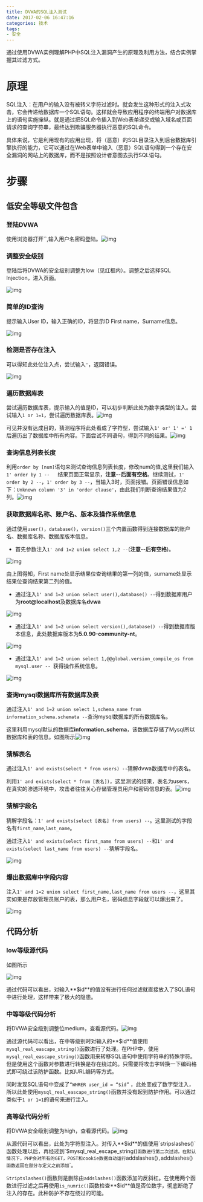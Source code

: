 ```yaml
---
title: DVWA的SQL注入测试
date: 2017-02-06 16:47:16
categories: 技术
tags: 
- 安全
---
```


通过使用DVWA实例理解PHP中SQL注入漏洞产生的原理及利用方法，结合实例掌握其过滤方式。

# 原理

SQL注入：在用户的输入没有被转义字符过滤时。就会发生这种形式的注入式攻击，它会传递给数据库一个SQL语句。这样就会导致应用程序的终端用户对数据库上的语句实施操纵。就是通过把SQL命令插入到Web表单递交或输入域名或页面请求的查询字符串，最终达到欺骗服务器执行恶意的SQL命令。

具体来说，它是利用现有的应用出现，将（恶意）的SQL目录注入到后台数据库引擎执行的能力，它可以通过在Web表单中输入（恶意）SQL语句得到一个存在安全漏洞的网站上的数据库，而不是按照设计者意图去执行SQL语句。

# 步骤

## 低安全等级文件包含

### 登陆DVWA

使用浏览器打开``,输入用户名密码登陆。![img](http://www.shiyanbar.com/UploadImage/2016/3/7/20_45413)

### 调整安全级别

登陆后将DVWA的安全级别调整为low（见红框内）。调整之后选择SQL Injection，进入页面。

![img](http://www.shiyanbar.com/UploadImage/2016/3/7/20_48342)

### 简单的ID查询

提示输入User ID，输入正确的ID，将显示ID First name，Surname信息。

![img](http://www.shiyanbar.com/UploadImage/2016/3/7/20_64727)

### 检测是否存在注入

可以得知此处位注入点，尝试输入`'`，返回错误。

![img](http://www.shiyanbar.com/UploadImage/2016/3/7/20_58203)

### 遍历数据库表

尝试遍历数据库表，提示输入的值是ID，可以初步判断此处为数字类型的注入。尝试输入`1 or 1=1`，尝试遍历数据库表。![img](http://www.shiyanbar.com/UploadImage/2016/3/7/20_24591)



可见并没有达成目的，猜测程序将此处看成了字符型，尝试输入`1' or' 1' =' 1`后遍历出了数据库中所有内容。下面尝试不同语句，得到不同的结果。![img](http://www.shiyanbar.com/UploadImage/2016/3/7/20_87635)

### 查询信息列表长度

利用`order by [num]`语句来测试查询信息列表长度，修改num的值,这里我们输入`1' order by 1 --   `结果页面正常显示，**注意--后面有空格**。继续测试，`1' order by 2 --`，`1' order by 3 --`，当输入3时，页面报错。页面错误信息如下：`Unknown column '3' in 'order clause'`，由此我们判断查询结果值为2列。![img](http://www.shiyanbar.com/UploadImage/2016/3/7/20_15397)

### 获取数据库名称、账户名、版本及操作系统信息

通过使用`user()`，`database()`，`version()`三个内置函数得到连接数据库的账户名、数据库名称、数据库版本信息。

- 首先参数注入`1' and 1=2 union select 1,2 --`(**注意--后有空格**)。

![img](http://www.shiyanbar.com/UploadImage/2016/3/7/20_23692)

由上图得知，First name处显示结果位查询结果的第一列的值，surname处显示结果位查询结果第二列的值。

- 通过注入`1' and 1=2 union select user(),database() --`得到数据库用户为**root@localhost**及数据库名**dvwa**

![img](http://www.shiyanbar.com/UploadImage/2016/3/7/20_62655)

- 通过注入`1' and 1=2 union select version(),database() --`得到数据库版本信息，此处数据库版本为**5.0.90-community-nt**。

![img](http://www.shiyanbar.com/UploadImage/2016/3/7/20_83473)

- 通过注入`1' and 1=2 union select 1,@@global.version_compile_os from mysql.user -- `获得操作系统信息。

![img](http://www.shiyanbar.com/UploadImage/2016/3/7/20_94423)

### 查询mysql数据库所有数据库及表

通过注入`1' and 1=2 union select 1,schema_name from information_schema.schemata --`查询mysql数据库的所有数据库名。

这里利用mysql默认的数据库**information_schema**，该数据库存储了Mysql所以数据库和表的信息。如图所示![img](http://www.shiyanbar.com/UploadImage/2016/3/7/20_21763)

### 猜解表名

通过注入`1' and exists(select * from users) --`猜解dvwa数据库中的表名。

利用`1' and exists(select * from [表名])`，这里测试的结果，表名为users，在真实的渗透环境中，攻击者往往关心存储管理员用户和密码信息的表。![img](http://www.shiyanbar.com/UploadImage/2016/3/7/20_36450)

### 猜解字段名

猜解字段名：`1' and exists(select [表名] from users) --`。这里测试的字段名有`first_name`,`last_name`。

通过注入`1' and exists(select first_name from users) --`和`1' and exists(select last_name from users) --`猜解字段名。

![img](http://www.shiyanbar.com/UploadImage/2016/3/7/20_21940)

### 爆出数据库中字段内容

注入`1' and 1=2 union select first_name,last_name from users --`，这里其实如果是存放管理员账户的表，那么用户名，密码信息字段就可以爆出来了。

![img](http://www.shiyanbar.com/UploadImage/2016/3/7/20_94412)

## 代码分析

### low等级源代码

如图所示

![img](http://www.shiyanbar.com/UploadImage/2016/3/7/20_37330)

通过代码可以看出，对输入**$id**的值没有进行任何过滤就直接放入了SQL语句中进行处理，这样带来了极大的隐患。

### 中等等级代码分析

将DVWA安全级别调整位medium，查看源代码。![img](http://www.shiyanbar.com/UploadImage/2016/3/7/20_95600)

通过源代码可以看出，在中等级别时对输入的**$id**值使用`mysql_real_eascape_string()`函数进行了处理。在PHP中，使用`mysql_real_eascape_string()`函数用来转移SQL语句中使用字符串的特殊字符。但是使用这个函数对参数进行转换是存在绕过的。只需要将攻击字转换一下编码格式即可绕过该防护函数。比如URL编码等方式。

同时发现SQL语句中变成了`“WHRER user_id = “$id”` ，此处变成了数字型注入，所以此处使用`mysql_real_eascape_string()`函数并没有起到防护作用。可以通过类似于`1 or 1=1`的语句来进行注入。

### 高等级代码分析

将DVWA安全级别调整为high，查看源代码。![img](http://www.shiyanbar.com/UploadImage/2016/3/7/20_75240)

从源代码可以看出，此处为字符型注入。对传入**$id**的值使用`stripslashes()`函数处理以后，再经过到`$mysql_real_escape_string()`函数进行第二次过滤。在默认情况下，PHP会对所有的GET，POST和cookie数据自动运行`addslashes()`,`addslashes()`函数返回在部分与定义之前添加`\`。

`Striptslashes()`函数则是删除由`addslashes()`函数添加的反斜杠。在使用两个函数进行过滤之后再使用`is_numric()`函数检查**$id**值是否位数字，彻底断绝了注入的存在。此种防护不存在绕过的可能。
